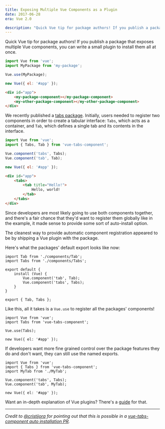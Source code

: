 ```yaml
---
title: Exposing Multiple Vue Components as a Plugin
date: 2017-06-28
era: Vue 2.0

description: "Quick Vue tip for package authors! If you publish a package that exposes multiple Vue components, you can write a small plugin to install them all at once."
---
```


Quick Vue tip for package authors! If you publish a package that exposes multiple Vue components, you can write a small plugin to install them all at once.

```js
import Vue from 'vue';
import MyPackage from 'my-package';

Vue.use(MyPackage);

new Vue({ el: '#app' });
```

```html
<div id="app">
    <my-package-component></my-package-component>
    <my-other-package-component></my-other-package-component>
</div>
```

We recently published a [tabs package](https://github.com/spatie/vue-tabs-component). Initially, users needed to register two components in order to create a tabular interface: `Tabs`, which acts as a container, and `Tab`, which defines a single tab and its contents in the interface.

```js
import Vue from 'vue';
import { Tabs, Tab } from 'vue-tabs-component';

Vue.component('tabs', Tabs);
Vue.component('tab', Tab);

new Vue({ el: '#app' });
```

```html
<div id="app">
    <tabs>
        <tab title="Hello!">
            Hello, world!
        </tab>
    </tabs>
</div>
```

Since developers are most likely going to use both components together, and there's a fair chance that they'd want to register them globally like in the example, it made sense to provide some sort of auto-install option.

The cleanest way to provide automatic component registration appeared to be by shipping a Vue plugin with the package.

Here's what the packages' default export looks like now:

```
import Tab from './components/Tab';
import Tabs from './components/Tabs';

export default {
    install (Vue) {
        Vue.component('tab', Tab);
        Vue.component('tabs', Tabs);
    }
}

export { Tab, Tabs };
```

Like this, all it takes is a `Vue.use` to register all the packages' components!

```
import Vue from 'vue';
import Tabs from 'vue-tabs-component';

Vue.use(Tabs);

new Vue({ el: '#app' });
```

If developers want more fine grained control over the package features they do and don't want, they can still use the named exports.

```
import Vue from 'vue';
import { Tabs } from 'vue-tabs-component';
import MyTab from './MyTab';

Vue.component('tabs', Tabs);
Vue.component('tab', MyTab);

new Vue({ el: '#app' });
```

<aside>
Want an in-depth explanation of Vue plugins? There's a <a href="https://vuejs.org/v2/guide/plugins.html">guide</a> for that.
</aside>

---

*Credit to [@cristijora](https://github.com/cristijora) for pointing out that this is possible in a [vue-tabs-component auto installation PR](https://github.com/spatie/vue-tabs-component/pull/7#issuecomment-302302696).*
